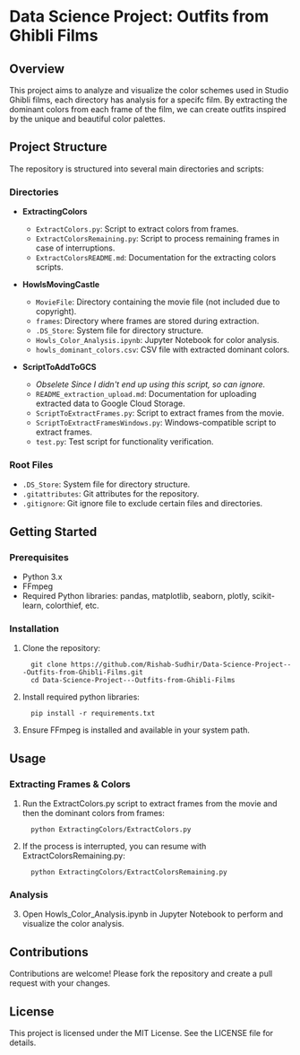 # Data Science Project: Outfits from Ghibli Films

## Overview

This project aims to analyze and visualize the color schemes used in Studio Ghibli films, each directory has analysis for a specifc film. By extracting the dominant colors from each frame of the film, we can create outfits inspired by the unique and beautiful color palettes.

## Project Structure

The repository is structured into several main directories and scripts:

### Directories

- **ExtractingColors**
  - `ExtractColors.py`: Script to extract colors from frames.
  - `ExtractColorsRemaining.py`: Script to process remaining frames in case of interruptions.
  - `ExtractColorsREADME.md`: Documentation for the extracting colors scripts.
  
- **HowlsMovingCastle**
  - `MovieFile`: Directory containing the movie file (not included due to copyright).
  - `frames`: Directory where frames are stored during extraction.
  - `.DS_Store`: System file for directory structure.
  - `Howls_Color_Analysis.ipynb`: Jupyter Notebook for color analysis.
  - `howls_dominant_colors.csv`: CSV file with extracted dominant colors.


- **ScriptToAddToGCS**
  - *Obselete Since I didn't end up using this script, so can ignore.*
  - `README_extraction_upload.md`: Documentation for uploading extracted data to Google Cloud Storage.
  - `ScriptToExtractFrames.py`: Script to extract frames from the movie.
  - `ScriptToExtractFramesWindows.py`: Windows-compatible script to extract frames.
  - `test.py`: Test script for functionality verification.

### Root Files

- `.DS_Store`: System file for directory structure.
- `.gitattributes`: Git attributes for the repository.
- `.gitignore`: Git ignore file to exclude certain files and directories.

## Getting Started

### Prerequisites

- Python 3.x
- FFmpeg
- Required Python libraries: pandas, matplotlib, seaborn, plotly, scikit-learn, colorthief, etc.

### Installation

1. Clone the repository:
   

         git clone https://github.com/Rishab-Sudhir/Data-Science-Project---Outfits-from-Ghibli-Films.git
         cd Data-Science-Project---Outfits-from-Ghibli-Films


2. Install required python libraries:
   
         pip install -r requirements.txt

3. Ensure FFmpeg is installed and available in your system path.

## Usage

### Extracting Frames & Colors

1. Run the ExtractColors.py script to extract frames from the movie and then the dominant colors from frames:
   
         python ExtractingColors/ExtractColors.py

2. If the process is interrupted, you can resume with ExtractColorsRemaining.py:
   
         python ExtractingColors/ExtractColorsRemaining.py

### Analysis

3. Open Howls_Color_Analysis.ipynb in Jupyter Notebook to perform and visualize the color analysis.

## Contributions
Contributions are welcome! Please fork the repository and create a pull request with your changes.

## License
This project is licensed under the MIT License. See the LICENSE file for details.
